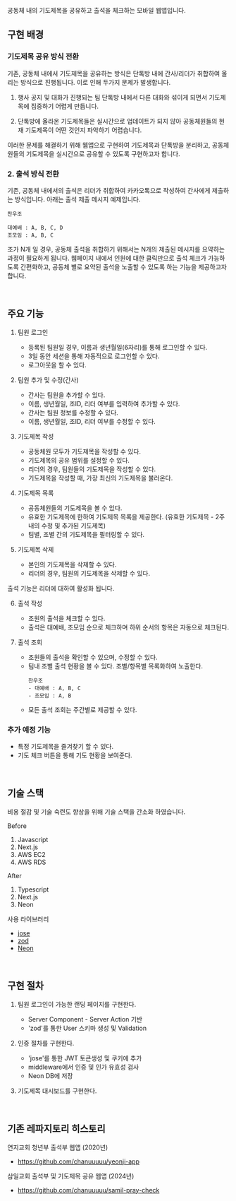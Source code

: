 공동체 내의 기도제목을 공유하고 출석을 체크하는 모바일 웹앱입니다.

## 구현 배경

### 기도제목 공유 방식 전환

기존, 공동체 내에서 기도제목을 공유하는 방식은 단톡방 내에 간사/리더가 취합하여 올리는 방식으로 진행됩니다. 이로 인해 두가지 문제가 발생합니다.

1. 행사 공지 및 대화가 진행되는 팀 단톡방 내에서 다른 대화와 섞이게 되면서 기도제목에 집중하기 어렵게 만듭니다.

2. 단톡방에 올라온 기도제목들은 실시간으로 업데이트가 되지 않아 공동체원들의 현재 기도제목이 어떤 것인지 파악하기 어렵습니다.

이러한 문제를 해결하기 위해 웹앱으로 구현하여 기도제목과 단톡방을 분리하고, 공동체원들의 기도제목을 실시간으로 공유할 수 있도록 구현하고자 합니다.

### 2. 출석 방식 전환

기존, 공동체 내에서의 출석은 리더가 취합하여 카카오톡으로 작성하여 간사에게 제출하는 방식입니다. 아래는 출석 제출 메시지 예제입니다.

```
찬우조

대예배 : A, B, C, D
조모임 : A, B, C

```

조가 N개 일 경우, 공동체 출석을 취합하기 위해서는 N개의 제출된 메시지를 요약하는 과정이 필요하게 됩니다. 웹페이지 내에서 인원에 대한 클릭만으로 출석 체크가 가능하도록 간편화하고, 공동체 별로 요약된 출석을 노출할 수 있도록 하는 기능을 제공하고자 합니다.

<br/>

## 주요 기능

1. 팀원 로그인

   - 등록된 팀원일 경우, 이름과 생년월일(6자리)를 통해 로그인할 수 있다.
   - 3일 동안 세션을 통해 자동적으로 로그인할 수 있다.
   - 로그아웃을 할 수 있다.

2. 팀원 추가 및 수정(간사)

   - 간사는 팀원을 추가할 수 있다.
   - 이름, 생년월일, 조ID, 리더 여부를 입력하여 추가할 수 있다.
   - 간사는 팀원 정보를 수정할 수 있다.
   - 이름, 생년월일, 조ID, 리더 여부를 수정할 수 있다.

3. 기도제목 작성

   - 공동체원 모두가 기도제목을 작성할 수 있다.
   - 기도제목의 공유 범위를 설정할 수 있다.
   - 리더의 경우, 팀원들의 기도제목을 작성할 수 있다.
   - 기도제목을 작성할 때, 가장 최신의 기도제목을 불러온다.

4. 기도제목 목록

   - 공동체원들의 기도제목을 볼 수 있다.
   - 유효한 기도제목에 한하여 기도제목 목록을 제공한다. (유효한 기도제목 - 2주 내의 수정 및 추가된 기도제목)
   - 팀별, 조별 간의 기도제목을 필터링할 수 있다.

5. 기도제목 삭제

   - 본인의 기도제목을 삭제할 수 있다.
   - 리더의 경우, 팀원의 기도제목을 삭제할 수 있다.

출석 기능은 리더에 대하여 활성화 됩니다.

6. 출석 작성

   - 조원의 출석을 체크할 수 있다.
   - 출석은 대예배, 조모임 순으로 체크하며 하위 순서의 항목은 자동으로 체크된다.

7. 출석 조회

   - 조원들의 출석을 확인할 수 있으며, 수정할 수 있다.
   - 팀내 조별 출석 현황을 볼 수 있다. 조별/항목별 목록화하여 노출한다.
     ```
     찬우조
     - 대예배 : A, B, C
     - 조모임 : A, B
     ```
   - 모든 출석 조회는 주간별로 제공할 수 있다.

### 추가 예정 기능

- 특정 기도제목을 즐겨찾기 할 수 있다.
- 기도 체크 버튼을 통해 기도 현황을 보여준다.

<br/>

## 기술 스택

비용 절감 및 기술 숙련도 향상을 위해 기술 스택을 간소화 하였습니다.

Before

1. Javascript
2. Next.js
3. AWS EC2
4. AWS RDS

After

1. Typescript
2. Next.js
3. Neon

사용 라이브러리

- [jose](https://www.npmjs.com/package/jose)
- [zod](https://zod.dev/basics)
- [Neon](https://neon.com/)

<br/>

## 구현 절차

1. 팀원 로그인이 가능한 랜딩 페이지를 구현한다.

   - Server Component - Server Action 기반
   - 'zod'를 통한 User 스키마 생성 및 Validation

2. 인증 절차를 구현한다.

   - 'jose'를 통한 JWT 토큰생성 및 쿠키에 추가
   - middleware에서 인증 및 인가 유효성 검사
   - Neon DB에 저장

3. 기도제목 대시보드를 구현한다.

<br/>

## 기존 레파지토리 히스토리

연지교회 청년부 출석부 웹앱 (2020년)

- https://github.com/chanuuuuu/yeonji-app

삼일교회 출석부 및 기도제목 공유 웹앱 (2024년)

- https://github.com/chanuuuuu/samil-pray-check
